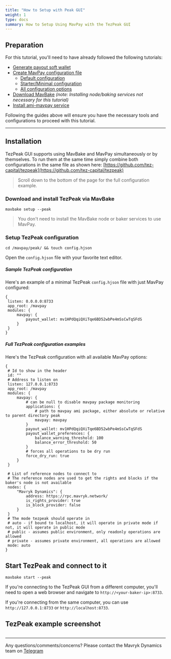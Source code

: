 ```yaml
---
title: "How to Setup with Peak GUI"
weight: 1
type: docs
summary: How to Setup Using MavPay with the TezPeak GUI
---
```


## Preparation

For this tutorial, you'll need to have already followed the following tutorials:
* [Generate payout soft wallet](/mavpay/tutorials/how-to-setup/#preparation-step-3---payout-wallet-optional)
* [Create MavPay configuration file](https://bake.mavryk.org/mavpay/tutorials/how-to-setup/#setup-step-1a-configuration-file-simple)
  + [Default configuration](https://bake.mavryk.org/mavpay/configuration/examples/default/)
  + [Starter/Minimal configuration](https://bake.mavryk.org/mavpay/configuration/examples/starter/)
  + [All configuration options](https://bake.mavryk.org/mavpay/configuration/examples/sample/)
* [Download MavBake](/mavbake/tutorials/how-to-bake/#download-and-copy-mavbake) _(note: Installing node/baking services not necessary for this tutorial)_
* [Install ami-mavpay service](https://github.com/mavryk-network/ami-mavpay)

Following the guides above will ensure you have the necessary tools and configurations to proceed with this tutorial.

---

## Installation

TezPeak GUI supports using MavBake and MavPay simultaneously or by themselves. To run them at the same time simply combine both configurations in the same file as shown here: [https://github.com/tez-capital/tezpeak](https://github.com/tez-capital/tezpeak)

> Scroll down to the bottom of the page for the full configuration example.

### Download and install TezPeak via MavBake

   ```
   mavbake setup --peak
   ```

> You don't need to install the MavBake node or baker services to use MavPay.

### Setup TezPeak configuration

   ```
   cd /mavpay/peak/ && touch config.hjson
   ```

Open the `config.hjson` file with your favorite text editor. 

##### Sample TezPeak configuration

Here's an example of a minimal TezPeak `config.hjson` file with just MavPay configured:

   ```
{
    listen: 0.0.0.0:8733
    app_root: /mavpay
    modules: {
        mavpay: {
            payout_wallet: mv1HPdQqiQXiTqe6BD52wbPe4mSsCwTqSFdS
        }
    }
}
   ```

##### Full TezPeak configuration examples

Here's the TezPeak configuration with all available MavPay options:

   ```
{
	# Id to show in the header
    id: ""
	# Address to listen on
    listen: 127.0.0.1:8733
    app_root: /mavpay
    modules: {
        mavpay: {
			# can be null to disable mavpay package monitoring
            applications: {
				# path to mavpay ami package, either absolute or relative to parent directory peak
                mavpay: mavpay
            }
            payout_wallet: mv1HPdQqiQXiTqe6BD52wbPe4mSsCwTqSFdS
            payout_wallet_preferences: {
                balance_warning_threshold: 100
                balance_error_threshold: 50
            }
			# forces all operations to be dry run
            force_dry_run: true
        }
    }
	
	# List of reference nodes to connect to
	# The reference nodes are used to get the rights and blocks if the baker's node is not available
    nodes: {
        "Mavryk Dynamics": {
            address: https://rpc.mavryk.network/
            is_rights_provider: true
            is_block_provider: false
        }
    }
	# The mode tezpeak should operate in
	# auto - if bound to localhost, it will operate in private mode if not, it will operate in public mode
	# public - assumes public environment, only readonly operations are allowed
	# private - assumes private environment, all operations are allowed
    mode: auto
}
   ```

## Start TezPeak and connect to it

   ```
   mavbake start --peak
   ```

If you're connecting to the TezPeak GUI from a different computer, you'll need to open a web browser and navigate to `http://<your-baker-ip>:8733`. 

If you're connecting from the same computer, you can use `http://127.0.0.1:8733` or `http://localhost:8733`.

## TezPeak example screenshot

![<TezPeak example screenshot>](/mavbake/tutorial/tezpeakexample.png) 

---

Any questions/comments/concerns? Please contact the Mavryk Dynamics team on
[Telegram](https://t.me/MavrykNetwork) 